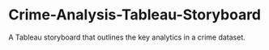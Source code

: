 # Crime-Analysis-Tableau-Storyboard
A Tableau storyboard that outlines the key analytics in a crime dataset.
